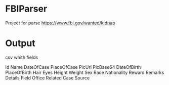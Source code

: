 # FBIParser

Project for parse https://www.fbi.gov/wanted/kidnap

# Output

csv whith fields

Id
Name
DateOfCase
PlaceOfCase
PicUrl
PicBase64
DateOfBirth
PlaceOfBirth
Hair
Eyes
Height
Weight
Sex
Race
Nationality
Reward
Remarks
Details
Field Office
Related Case
Source
